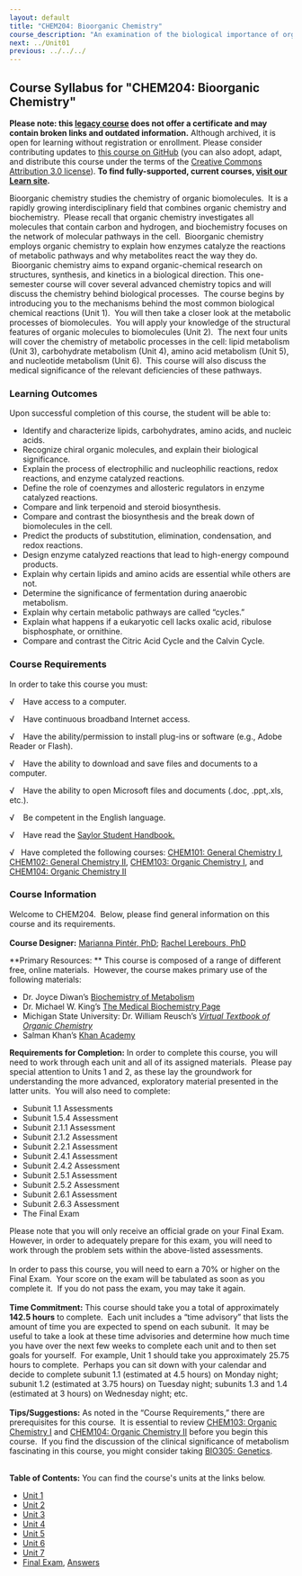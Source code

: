 ```yaml
---
layout: default
title: "CHEM204: Bioorganic Chemistry"
course_description: "An examination of the biological importance of organic molecules. Topics include bioorganic mechanisms, chirality, lipids, carbohydrates, animo acids, peptides, proteins, nucleic acids, enzymes, coenzymes, and coupled reactions, and lipid, carbohydrate, amino acid, and nucleotide metabolism."
next: ../Unit01
previous: ../../../
---
```

Course Syllabus for "CHEM204: Bioorganic Chemistry"
---------------------------------------------------

**Please note: this [legacy course](https://sayloracademy.zendesk.com/hc/en-us/articles/206089967) does not offer a certificate and may contain 
broken links and outdated information.** Although archived, it is open 
for learning without registration or enrollment. Please consider contributing 
updates to [this course on GitHub](https://github.com/saylordotorg/course_chem204) 
(you can also adopt, adapt, and distribute this course under the terms of 
the [Creative Commons Attribution 3.0 license](http://creativecommons.org/licenses/by/3.0/)). **To find fully-supported, current courses, [visit our 
Learn site](https://learn.saylor.org).**

Bioorganic chemistry studies the chemistry of organic biomolecules.
 It is a rapidly growing interdisciplinary field that combines organic
chemistry and biochemistry.  Please recall that organic chemistry
investigates all molecules that contain carbon and hydrogen, and
biochemistry focuses on the network of molecular pathways in the cell.
 Bioorganic chemistry employs organic chemistry to explain how enzymes
catalyze the reactions of metabolic pathways and why metabolites react
the way they do.  Bioorganic chemistry aims to expand organic-chemical
research on structures, synthesis, and kinetics in a biological
direction. This one-semester course will cover several advanced
chemistry topics and will discuss the chemistry behind biological
processes.  The course begins by introducing you to the mechanisms
behind the most common biological chemical reactions (Unit 1).  You will
then take a closer look at the metabolic processes of biomolecules.  You
will apply your knowledge of the structural features of organic
molecules to biomolecules (Unit 2).  The next four units will cover the
chemistry of metabolic processes in the cell: lipid metabolism (Unit 3),
carbohydrate metabolism (Unit 4), amino acid metabolism (Unit 5), and
nucleotide metabolism (Unit 6).  This course will also discuss the
medical significance of the relevant deficiencies of these pathways.

### Learning Outcomes

Upon successful completion of this course, the student will be able
to:  

-   Identify and characterize lipids, carbohydrates, amino acids, and
    nucleic acids.
-   Recognize chiral organic molecules, and explain their biological
    significance.
-   Explain the process of electrophilic and nucleophilic reactions,
    redox reactions, and enzyme catalyzed reactions.
-   Define the role of coenzymes and allosteric regulators in enzyme
    catalyzed reactions.
-   Compare and link terpenoid and steroid biosynthesis.
-   Compare and contrast the biosynthesis and the break down of
    biomolecules in the cell.
-   Predict the products of substitution, elimination, condensation, and
    redox reactions.
-   Design enzyme catalyzed reactions that lead to high-energy compound
    products.
-   Explain why certain lipids and amino acids are essential while
    others are not.
-   Determine the significance of fermentation during anaerobic
    metabolism.
-   Explain why certain metabolic pathways are called “cycles.”
-   Explain what happens if a eukaryotic cell lacks oxalic acid,
    ribulose bisphosphate, or ornithine.
-   Compare and contrast the Citric Acid Cycle and the Calvin Cycle.

### Course Requirements

In order to take this course you must:  

√    Have access to a computer.

√    Have continuous broadband Internet access.

√    Have the ability/permission to install plug-ins or software (e.g.,
Adobe Reader or Flash).

√    Have the ability to download and save files and documents to a
computer.

√    Have the ability to open Microsoft files and documents (.doc,
.ppt,.xls, etc.).

√    Be competent in the English language.

√    Have read the [Saylor Student
Handbook.](https://resources.saylor.org/archived/wp-content/uploads/2012/05/Saylor-StudentHandbook.pdf)  
  
 √   Have completed the following courses: [CHEM101: General Chemistry
I](http://www.saylor.org/courses/chem101/), [CHEM102: General Chemistry
II](http://www.saylor.org/courses/chem102/), [CHEM103: Organic Chemistry
I](http://www.saylor.org/courses/chem103/), and [CHEM104: Organic
Chemistry II](http://www.saylor.org/courses/chem104/)   

### Course Information

Welcome to CHEM204.  Below, please find general information on this
course and its requirements.   
    
 **Course Designer:** [Marianna Pintér,
PhD](http://www.saylor.org/faculty-o-t/#DrMariannaPinter); [Rachel
Lerebours, PhD](http://www.sayolor.org/#DrRachelLerebours)  
  
 **Primary Resources: ** This course is composed of a range of different
free, online materials.  However, the course makes primary use of the
following materials:  

-   Dr. Joyce Diwan’s [Biochemistry of
    Metabolism](http://www.rpi.edu/dept/bcbp/molbiochem/MBWeb/mb1/MB1index.html)
-   Dr. Michael W. King’s [The Medical Biochemistry
    Page](http://themedicalbiochemistrypage.org/)
-   Michigan State University: Dr. William Reusch’s *[Virtual Textbook
    of Organic
    Chemistry](http://www2.chemistry.msu.edu/faculty/reusch/VirtTxtJml/intro1.htm)*
-   Salman Khan’s [Khan Academy](http://www.khanacademy.org/)

**Requirements for Completion:** In order to complete this course, you
will need to work through each unit and all of its assigned materials. 
Please pay special attention to Units 1 and 2, as these lay the
groundwork for understanding the more advanced, exploratory material
presented in the latter units.  You will also need to complete:  

-   Subunit 1.1 Assessments
-   Subunit 1.5.4 Assessment
-   Subunit 2.1.1 Assessment
-   Subunit 2.1.2 Assessment
-   Subunit 2.2.1 Assessment
-   Subunit 2.4.1 Assessment
-   Subunit 2.4.2 Assessment
-   Subunit 2.5.1 Assessment
-   Subunit 2.5.2 Assessment
-   Subunit 2.6.1 Assessment
-   Subunit 2.6.3 Assessment
-   The Final Exam

Please note that you will only receive an official grade on your Final
Exam.  However, in order to adequately prepare for this exam, you will
need to work through the problem sets within the above-listed
assessments.  
    
 In order to pass this course, you will need to earn a 70% or higher on
the Final Exam.  Your score on the exam will be tabulated as soon as you
complete it.  If you do not pass the exam, you may take it again.  
    
 **Time Commitment:** This course should take you a total of
approximately **142.5 hours** to complete.  Each unit includes a “time
advisory” that lists the amount of time you are expected to spend on
each subunit.  It may be useful to take a look at these time advisories
and determine how much time you have over the next few weeks to complete
each unit and to then set goals for yourself.  For example, Unit 1
should take you approximately 25.75 hours to complete.  Perhaps you can
sit down with your calendar and decide to complete subunit 1.1
(estimated at 4.5 hours) on Monday night; subunit 1.2 (estimated at 3.75
hours) on Tuesday night; subunits 1.3 and 1.4 (estimated at 3 hours) on
Wednesday night; etc.  
    
 **Tips/Suggestions:** As noted in the “Course Requirements,” there are
prerequisites for this course.  It is essential to review [CHEM103:
Organic Chemistry I](http://www.saylor.org/courses/chem103/) and
[CHEM104: Organic Chemistry II](http://www.saylor.org/courses/chem104/)
before you begin this course.  If you find the discussion of the
clinical significance of metabolism fascinating in this course, you
might consider taking [BIO305:
Genetics](http://www.saylor.org/courses/bio305/).  
    

**Table of Contents:** You can find the course's units at the links below.

- [Unit 1](https://legacy.saylor.org/chem204/Unit01/)
- [Unit 2](https://legacy.saylor.org/chem204/Unit02/)
- [Unit 3](https://legacy.saylor.org/chem204/Unit03/)
- [Unit 4](https://legacy.saylor.org/chem204/Unit04/)
- [Unit 5](https://legacy.saylor.org/chem204/Unit05/)
- [Unit 6](https://legacy.saylor.org/chem204/Unit06/)
- [Unit 7](https://legacy.saylor.org/chem204/Unit07/)
- [Final Exam](http://saylordotorg.github.io/LegacyExams/CHEM/CHEM204/CHEM204-FinalExam.html), [Answers](http://saylordotorg.github.io/LegacyExams/CHEM/CHEM204/CHEM204-FinalExam-Answers.html)
